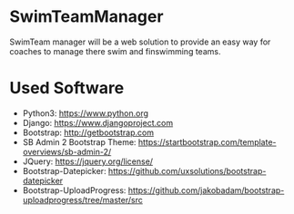 # SwimTeamManager
SwimTeam manager will be a web solution to provide an easy way for coaches to manage there swim and finswimming teams. 

# Used Software
- Python3: https://www.python.org
- Django: https://www.djangoproject.com
- Bootstrap: http://getbootstrap.com
- SB Admin 2 Bootstrap Theme: https://startbootstrap.com/template-overviews/sb-admin-2/
- JQuery: https://jquery.org/license/
- Bootstrap-Datepicker: https://github.com/uxsolutions/bootstrap-datepicker
- Bootstrap-UploadProgress: https://github.com/jakobadam/bootstrap-uploadprogress/tree/master/src
